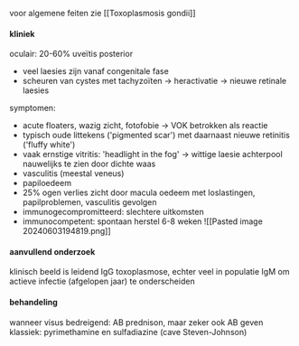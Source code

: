 voor algemene feiten zie [[Toxoplasmosis gondii]]

#### kliniek
oculair: 20-60% uveïtis posterior
- veel laesies zijn vanaf congenitale fase
- scheuren van cystes met tachyzoïten -> heractivatie -> nieuwe retinale laesies

symptomen:
- acute floaters, wazig zicht, fotofobie -> VOK betrokken als reactie
- typisch oude littekens ('pigmented scar') met daarnaast nieuwe retinitis ('fluffy white')
- vaak ernstige vitritis: 'headlight in the fog' -> wittige laesie achterpool nauwelijks te zien door dichte waas
- vasculitis (meestal veneus)
- papiloedeem
- 25% ogen verlies zicht door macula oedeem met loslastingen, papilproblemen, vasculitis gevolgen
- immunogecompromitteerd: slechtere uitkomsten
- immunocompetent: spontaan herstel 6-8 weken
![[Pasted image 20240603194819.png]]

#### aanvullend onderzoek
klinisch beeld is leidend
IgG toxoplasmose, echter veel in populatie
IgM om actieve infectie (afgelopen jaar) te onderscheiden

#### behandeling
wanneer visus bedreigend: AB
prednison, maar zeker ook AB geven
klassiek: pyrimethamine en sulfadiazine (cave Steven-Johnson)